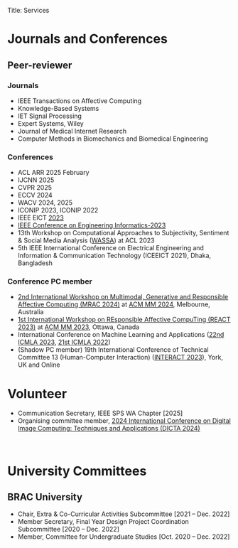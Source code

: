 Title: Services

# Journals and Conferences
## Peer-reviewer
### Journals
- IEEE Transactions on Affective Computing
- Knowledge-Based Systems
- IET Signal Processing
- Expert Systems, Wiley
- Journal of Medical Internet Research
- Computer Methods in Biomechanics and Biomedical Engineering

### Conferences
- ACL ARR 2025 February
- IJCNN 2025
- CVPR 2025
- ECCV 2024
- WACV 2024, 2025
- ICONIP 2023, ICONIP 2022
- IEEE EICT <a href="https://eict2023.kuet.ac.bd/">2023</a>
- <a href="https://attend.ieee.org/engineering-informatics-2023/">IEEE Conference on Engineering Informatics-2023</a>
- 13th Workshop on Computational Approaches to Subjectivity, Sentiment & Social Media Analysis (<a href="https://wassa-workshop.github.io/">WASSA</a>) at ACL 2023
- 5th IEEE International Conference on Electrical Engineering and Information & Communication Technology (ICEEICT 2021), Dhaka, Bangladesh

### Conference PC member
- <a href="https://react-ws.github.io/2024/">2nd International Workshop on Multimodal, Generative and Responsible Affective Computing (MRAC 2024)</a> at <a href="https://2024.acmmm.org/">ACM MM 2024</a>, Melbourne, Australia
- <a href="https://react-ws.github.io/2023/">1st International Workshop on REsponsible Affective CompuTing (REACT 2023)</a> at <a href="https://www.acmmm2023.org/">ACM MM 2023</a>, Ottawa, Canada
- International Conference on Machine Learning and Applications (<a href="https://www.icmla-conference.org/icmla23/pcm.html">22nd ICMLA 2023</a>, <a href="https://www.icmla-conference.org/icmla22/pcm.html">21st ICMLA 2022</a>)
- (Shadow PC member) 19th International Conference of Technical Committee 13 (Human-Computer Interaction) (<a href="https://interact2023.org/">INTERACT 2023</a>), York, UK and Online

# Volunteer
- Communication Secretary, IEEE SPS WA Chapter [2025]
- Organising committee member, <a href="https://dicta2024.dictaconference.org/">2024 International Conference on Digital Image Computing: Techniques and Applications (DICTA 2024)</a>

&nbsp;
# University Committees
## BRAC University
- Chair, Extra &amp; Co-Curricular Activities Subcommittee [2021 &ndash; Dec. 2022]
- Member Secretary, Final Year Design Project Coordination Subcommittee [2020 &ndash; Dec. 2022]
- Member, Committee for Undergraduate Studies [Oct. 2020 &ndash; Dec. 2022]
